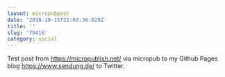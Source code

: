 ```yaml
---
layout: micropubpost
date: '2018-10-15T22:03:36.028Z'
title: ''
slug: '79416'
category: social
---
```

Test post from https://micropublish.net/ via micropub to my Github Pages blog https://www.sendung.de/ to Twitter.
